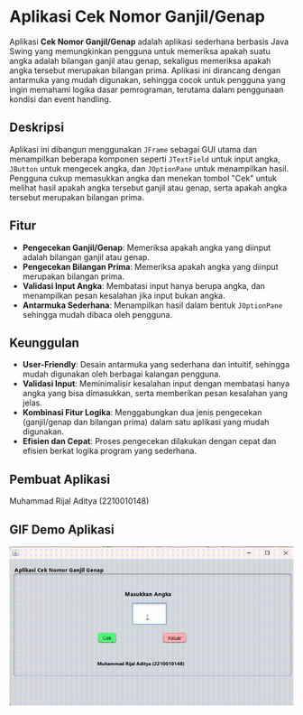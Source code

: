 # Aplikasi Cek Nomor Ganjil/Genap

Aplikasi **Cek Nomor Ganjil/Genap** adalah aplikasi sederhana berbasis Java Swing yang memungkinkan pengguna untuk memeriksa apakah suatu angka adalah bilangan ganjil atau genap, sekaligus memeriksa apakah angka tersebut merupakan bilangan prima. Aplikasi ini dirancang dengan antarmuka yang mudah digunakan, sehingga cocok untuk pengguna yang ingin memahami logika dasar pemrograman, terutama dalam penggunaan kondisi dan event handling.

## Deskripsi
Aplikasi ini dibangun menggunakan `JFrame` sebagai GUI utama dan menampilkan beberapa komponen seperti `JTextField` untuk input angka, `JButton` untuk mengecek angka, dan `JOptionPane` untuk menampilkan hasil. Pengguna cukup memasukkan angka dan menekan tombol "Cek" untuk melihat hasil apakah angka tersebut ganjil atau genap, serta apakah angka tersebut merupakan bilangan prima.

## Fitur
- **Pengecekan Ganjil/Genap**: Memeriksa apakah angka yang diinput adalah bilangan ganjil atau genap.
- **Pengecekan Bilangan Prima**: Memeriksa apakah angka yang diinput merupakan bilangan prima.
- **Validasi Input Angka**: Membatasi input hanya berupa angka, dan menampilkan pesan kesalahan jika input bukan angka.
- **Antarmuka Sederhana**: Menampilkan hasil dalam bentuk `JOptionPane` sehingga mudah dibaca oleh pengguna.

## Keunggulan
- **User-Friendly**: Desain antarmuka yang sederhana dan intuitif, sehingga mudah digunakan oleh berbagai kalangan pengguna.
- **Validasi Input**: Meminimalisir kesalahan input dengan membatasi hanya angka yang bisa dimasukkan, serta memberikan pesan kesalahan yang jelas.
- **Kombinasi Fitur Logika**: Menggabungkan dua jenis pengecekan (ganjil/genap dan bilangan prima) dalam satu aplikasi yang mudah digunakan.
- **Efisien dan Cepat**: Proses pengecekan dilakukan dengan cepat dan efisien berkat logika program yang sederhana.

## Pembuat Aplikasi
Muhammad Rijal Aditya (2210010148)

## GIF Demo Aplikasi
![App Screenshot](https://github.com/Rijal0321/AppCekGanjilGenap/blob/main/img/Tugas-1.gif)
